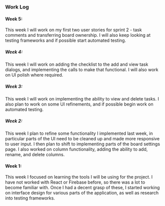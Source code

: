 ### Work Log

#### Week 5:
This week I will work on my first two user stories for sprint 2 - task comments and transferring
board ownership. I will also keep looking at testing frameworks and if possible start automated
testing.

##### Week 4:
This week I will work on adding the checklist to the add and view task dialogs, and implementing
the calls to make that functional. I will also work on UI polish where required.

##### Week 3:
This week I will work on implementing the ability to view and delete tasks. I also plan to work
on some UI refinements, and if possible begin work on automated testing.

##### Week 2:
This week I plan to refine some functionality I implemented last week, in particular parts
of the UI need to be cleaned up and made more responsive to user input. I then plan to shift to
implementing parts of the board settings page. I also worked on column functionality, adding the
ability to add, rename, and delete columns.

#### Week 1:
This week I focused on learning the tools I will be using for the project. I have not worked with
React or Firebase before, so there was a lot to become familiar with. Once I had a decent grasp
of these, I started working on interface design for various parts of the application, as well as 
research into testing frameworks.
